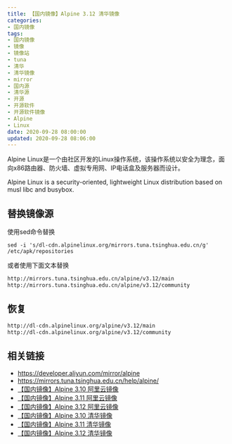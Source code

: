 ```yaml
---
title: 【国内镜像】Alpine 3.12 清华镜像
categories:
- 国内镜像
tags:
- 国内镜像
- 镜像
- 镜像站
- tuna
- 清华
- 清华镜像
- mirror
- 国内源
- 清华源
- 开源
- 开源软件
- 开源软件镜像
- Alpine
- Linux
date: 2020-09-28 08:00:00
updated: 2020-09-28 08:06:00
---
```


Alpine Linux是一个由社区开发的Linux操作系统，该操作系统以安全为理念，面向x86路由器、防火墙、虚拟专用网、IP电话盒及服务器而设计。

Alpine Linux is a security-oriented, lightweight Linux distribution based on musl libc and busybox.

## 替换镜像源

使用sed命令替换

```shell
sed -i 's/dl-cdn.alpinelinux.org/mirrors.tuna.tsinghua.edu.cn/g' /etc/apk/repositories
```

<!-- more -->

或者使用下面文本替换

```txt /etc/apk/repositories
http://mirrors.tuna.tsinghua.edu.cn/alpine/v3.12/main
http://mirrors.tuna.tsinghua.edu.cn/alpine/v3.12/community
```

## 恢复

```txt /etc/apk/repositories
http://dl-cdn.alpinelinux.org/alpine/v3.12/main
http://dl-cdn.alpinelinux.org/alpine/v3.12/community
```

## 相关链接

- https://developer.aliyun.com/mirror/alpine
- https://mirrors.tuna.tsinghua.edu.cn/help/alpine/
- [【国内镜像】Alpine 3.10 阿里云镜像](/mirror/alpine-3-10-aliyun-mirror/)
- [【国内镜像】Alpine 3.11 阿里云镜像](/mirror/alpine-3-11-aliyun-mirror/)
- [【国内镜像】Alpine 3.12 阿里云镜像](/mirror/alpine-3-12-aliyun-mirror/)
- [【国内镜像】Alpine 3.10 清华镜像](/mirror/alpine-3-10-tuna-mirror/)
- [【国内镜像】Alpine 3.11 清华镜像](/mirror/alpine-3-11-tuna-mirror/)
- [【国内镜像】Alpine 3.12 清华镜像](/mirror/alpine-3-12-tuna-mirror/)